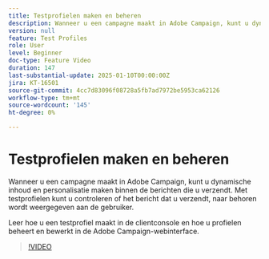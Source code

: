```yaml
---
title: Testprofielen maken en beheren
description: Wanneer u een campagne maakt in Adobe Campaign, kunt u dynamische inhoud en personalisatie maken binnen de berichten die u verzendt. Met testprofielen kunt u controleren of het bericht dat u verzendt naar de gebruiker wordt weergegeven zoals u had verwacht. Leer hoe u een testprofiel maakt in de clientconsole en hoe u profielen beheert en bewerkt in de Adobe Campaign-webinterface.
version: null
feature: Test Profiles
role: User
level: Beginner
doc-type: Feature Video
duration: 147
last-substantial-update: 2025-01-10T00:00:00Z
jira: KT-16501
source-git-commit: 4cc7d83096f08728a5fb7ad7972be5953ca62126
workflow-type: tm+mt
source-wordcount: '145'
ht-degree: 0%

---
```



# Testprofielen maken en beheren

Wanneer u een campagne maakt in Adobe Campaign, kunt u dynamische inhoud en personalisatie maken binnen de berichten die u verzendt. Met testprofielen kunt u controleren of het bericht dat u verzendt, naar behoren wordt weergegeven aan de gebruiker.

Leer hoe u een testprofiel maakt in de clientconsole en hoe u profielen beheert en bewerkt in de Adobe Campaign-webinterface.

>[!VIDEO](https://video.tv.adobe.com/v/3442844/?learn=on&enablevpops)
